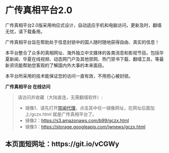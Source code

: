# 广传真相平台2.0

广传真相平台2.0版采用响应式设计，自动适应手机和电脑访问，更新及时，翻墙无忧，请下载备用。

广传真相平台旨在帮助处于信息封锁中的国人随时随地获得自由、真实的信息！

本平台整合了众多的真相网址、海外独立中文媒体的各类消息和影视节目。包括华夏新闻、华夏在线视频、动态网门户及其他禁网、热门禁书下载、翻墙工具，等最新资讯能帮助您客观的了解国内外大事的本来面目。

本平台所采用的技术能保证您的访问一直有效，不用担心被封锁。

**广传真相平台 在线访问**
<blockquote>
请访问并收藏（大陆直连，无需翻墙软件）:
<ul>
<li>镜像1、请先打开<a href="https://github.com/bannedbook/fanqiang/wiki/jwproxy#gczxpt" target="_blank">禁闻代理</a>，点击其中任一镜像网址，在网址后面加上/gczx.html 就是广传真相平台了。
</li>
<li>
镜像2：<a href="https://s3.amazonaws.com/b99/gczx.html" target="_blank">https://s3.amazonaws.com/b99/gczx.html</a>
</li>
<li>
镜像3：<a href="https://storage.googleapis.com/jwnews/gczx.html" target="_blank">https://storage.googleapis.com/jwnews/gczx.html</a>
</li>

</ul>
</blockquote>
<h2>本页面短网址：https://git.io/vCGWy </h2>
